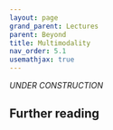 ```yaml
---
layout: page
grand_parent: Lectures
parent: Beyond
title: Multimodality
nav_order: 5.1
usemathjax: true
---
```

*UNDER CONSTRUCTION*

## Further reading
